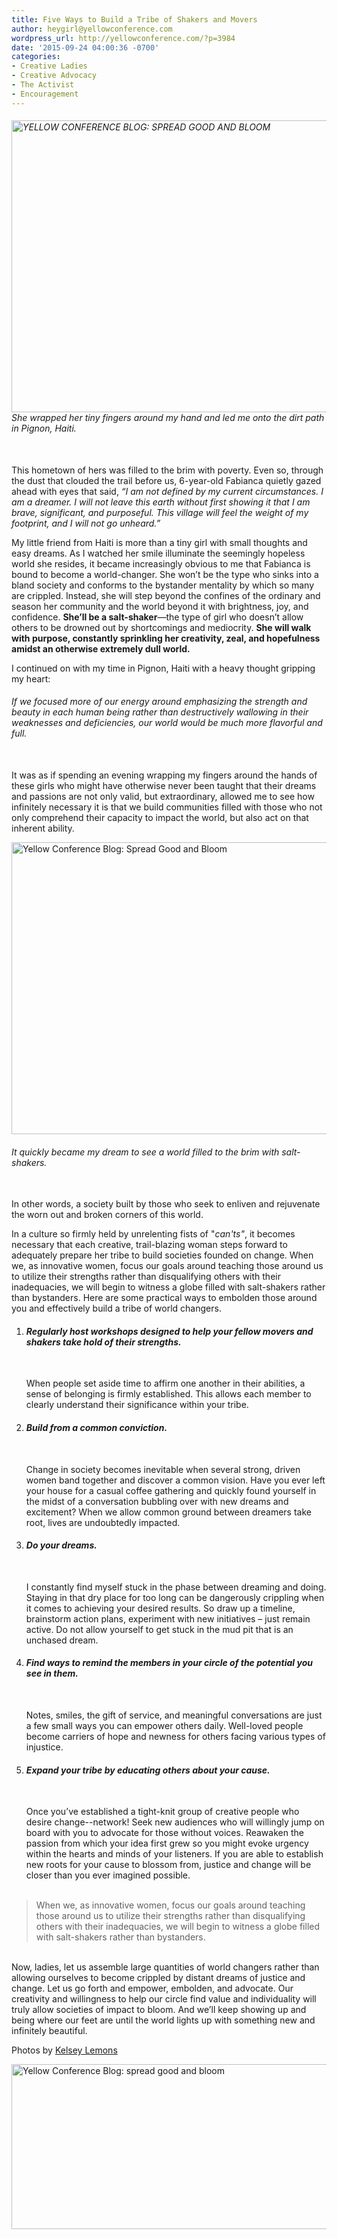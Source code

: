 ```yaml
---
title: Five Ways to Build a Tribe of Shakers and Movers
author: heygirl@yellowconference.com
wordpress_url: http://yellowconference.com/?p=3984
date: '2015-09-24 04:00:36 -0700'
categories:
- Creative Ladies
- Creative Advocacy
- The Activist
- Encouragement
---
```

<h6><a href="http://yellowconference.com/wp-content/uploads/2015/09/Thursdaypost1.jpg"><img class="aligncenter size-full wp-image-3986" src="http://yellowconference.com/wp-content/uploads/2015/09/Thursdaypost1.jpg" alt="YELLOW CONFERENCE BLOG: SPREAD GOOD AND BLOOM" width="700" height="467" /></a>She wrapped her tiny fingers around my hand and led me onto the dirt path in Pignon, Haiti.</h6><br />
This hometown of hers was filled to the brim with poverty. Even so, through the dust that clouded the trail before us, 6-year-old Fabianca quietly gazed ahead with eyes that said, <em>&ldquo;I am not defined by my current circumstances. I am a dreamer. I will not leave this earth without first showing it that I am brave, significant, and purposeful. This village will feel the weight of my footprint, and I will not go unheard.&rdquo;</em></p>
<p>My little friend from Haiti is more than a tiny girl with small thoughts and easy dreams. As I watched her smile illuminate the seemingly hopeless world she resides, it became increasingly obvious to me that Fabianca is bound to become a world-changer. She won&rsquo;t be the type who sinks into a bland society and conforms to the bystander mentality by which so many are crippled. Instead, she will step beyond the confines of the ordinary and season her community and the world beyond it with brightness, joy, and confidence. <strong>She&rsquo;ll be a salt-shaker</strong>&mdash;the type of girl who doesn&rsquo;t allow others to be drowned out by shortcomings and mediocrity. <strong>She will&nbsp;walk with purpose, constantly sprinkling her creativity, zeal, and hopefulness amidst an otherwise extremely dull world.</strong></p>
<p>I continued on with my time in Pignon, Haiti with a heavy thought gripping my heart:</p>
<h6>If we focused more of our energy around emphasizing the strength and beauty in each human being rather than destructively wallowing in their weaknesses and deficiencies, our world would be much more flavorful and full.</h6><br />
It was as if spending an evening wrapping my fingers around the hands of these&nbsp;girls who might have otherwise never been taught that their dreams and passions are not only valid, but extraordinary, allowed me to see how infinitely necessary it is that we build communities filled with those who not only comprehend their capacity to impact the world, but also act on that inherent ability.</p>
<p><a href="http://yellowconference.com/wp-content/uploads/2015/09/THURSDAY2.jpg"><img class="aligncenter size-full wp-image-3987" src="http://yellowconference.com/wp-content/uploads/2015/09/THURSDAY2.jpg" alt="Yellow Conference Blog: Spread Good and Bloom" width="700" height="467" /></a></p>
<h6>It quickly became my dream to see a world filled to the brim with salt-shakers.</h6><br />
In other words, a society built by those who seek to enliven and rejuvenate the worn out and broken corners of this world.</p>
<p>In a culture so firmly held&nbsp;by unrelenting fists of "<em>can'ts"</em>, it becomes necessary that each creative, trail-blazing woman steps forward to adequately prepare her tribe to build societies founded on change.&nbsp;When we, as innovative women, focus our goals around teaching those around us to utilize their strengths rather than disqualifying others with their inadequacies, we will begin to witness a globe filled with salt-shakers rather than bystanders. Here are some practical ways to embolden those around you and effectively build a tribe of world changers.</p>
<ol>
<li>
<h6><strong>Regularly host workshops designed to help your fellow movers and shakers take hold of their strengths.</strong></h6><br />
When people set aside time to affirm one another in their abilities, a sense of belonging is firmly established. This allows each member to clearly understand their significance within your tribe.</li></p>
<li>
<h6><strong>Build from a common conviction.</strong></h6><br />
Change in society becomes inevitable when several strong, driven women band together and discover a common vision. Have you ever left your house for a casual coffee gathering and quickly found yourself in the midst of a conversation bubbling over with new dreams and excitement? When we allow common ground between dreamers take root, lives are undoubtedly impacted.</li></p>
<li>
<h6><strong>Do your dreams.</strong></h6><br />
I constantly find myself stuck in the phase between dreaming and doing. Staying in that dry place for too long can be dangerously crippling when it comes to achieving your desired results. So draw up a timeline, brainstorm action plans, experiment with new initiatives &ndash; just remain active. Do not allow yourself to get stuck in the mud pit that is an unchased dream.</li></p>
<li>
<h6><strong>Find ways to remind the members in your circle of the potential you see in them.</strong></h6><br />
Notes, smiles, the gift of service, and meaningful conversations are just a few small ways you can empower others daily. Well-loved people become carriers of hope and newness for others facing various types of injustice.</li></p>
<li>
<h6><strong>Expand your tribe by educating others about your cause.</strong></h6><br />
Once you&rsquo;ve established a tight-knit group of creative people who desire change--network! Seek new audiences who will willingly jump on board with you to advocate for those without voices. Reawaken the passion from which your idea first grew so&nbsp;you might evoke urgency within the hearts and minds of your listeners. If you are able to establish new roots for your cause to blossom from, justice and change will be closer than you ever imagined possible.</li><br />
</ol></p>
<blockquote><p> When we, as innovative women, focus our goals around teaching those around us to utilize their strengths rather than disqualifying others with their inadequacies, we will begin to witness a globe filled with salt-shakers rather than bystanders. </blockquote><br />
 Now, ladies, let us assemble large quantities of world changers rather than allowing ourselves to become crippled by distant dreams of justice and change. Let us go forth and empower, embolden, and advocate. Our creativity and willingness to help our circle find value and individuality will truly allow societies of impact to bloom. And we&rsquo;ll keep showing up and being where our feet are until the world lights up with something new and infinitely beautiful. </p>
<p>Photos by <a href="http://sheinthemaking.blogspot.com/" target="_blank">Kelsey Lemons</a></p>
<p><a href="https://makennanahorniak.wordpress.com/" target="_blank"><img class="aligncenter size-full wp-image-3990" src="http://yellowconference.com/wp-content/uploads/2015/09/MAKENNANAHORNIAK.jpg" alt="Yellow Conference Blog: spread good and bloom" width="700" height="264" /></a></p>
<p>&nbsp;</p>
